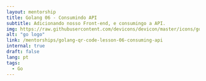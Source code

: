 ```yaml
---
layout: mentorship
title: Golang 06 - Consumindo API
subtitle: Adicionando nosso Front-end, e consumingo a API.
img: https://raw.githubusercontent.com/devicons/devicon/master/icons/go/go-original.svg
alt: "go logo"
link: /mentorships/golang-qr-code-lesson-06-consuming-api
internal: true
draft: false
lang: pt
tags:
  - Go
---
```


